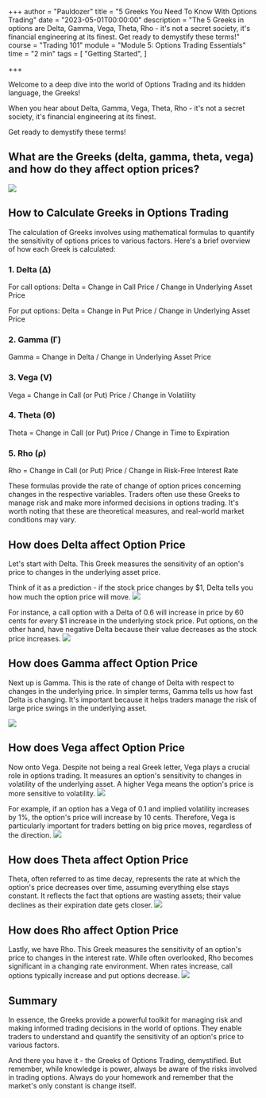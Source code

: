 +++
author = "Pauldozer"
title = "5 Greeks You Need To Know With Options Trading"
date = "2023-05-01T00:00:00"
description = "The 5 Greeks in options are Delta, Gamma, Vega, Theta, Rho - it's not a secret society, it's financial engineering at its finest. Get ready to demystify these terms!"
course = "Trading 101"
module = "Module 5: Options Trading Essentials" 
time = "2 min"
tags = [
    "Getting Started",
]

+++

Welcome to a deep dive into the world of Options Trading and its hidden language, the Greeks! 

When you hear about Delta, Gamma, Vega, Theta, Rho - it's not a secret society, it's financial engineering at its finest. 

Get ready to demystify these terms!

## What are the Greeks (delta, gamma, theta, vega) and how do they affect option prices?

![](images/greeks.png)

## How to Calculate Greeks in Options Trading

The calculation of Greeks involves using mathematical formulas to quantify the sensitivity of options prices to various factors. Here's a brief overview of how each Greek is calculated:

### 1. Delta (Δ)

For call options: Delta = Change in Call Price / Change in Underlying Asset Price

For put options: Delta = Change in Put Price / Change in Underlying Asset Price

### 2. Gamma (Γ)

Gamma = Change in Delta / Change in Underlying Asset Price

### 3. Vega (V)

Vega = Change in Call (or Put) Price / Change in Volatility

### 4. Theta (Θ)

Theta = Change in Call (or Put) Price / Change in Time to Expiration

### 5. Rho (ρ)

Rho = Change in Call (or Put) Price / Change in Risk-Free Interest Rate

These formulas provide the rate of change of option prices concerning changes in the respective variables. Traders often use these Greeks to manage risk and make more informed decisions in options trading. It's worth noting that these are theoretical measures, and real-world market conditions may vary.



##  How does Delta affect Option Price
Let's start with Delta. This Greek measures the sensitivity of an option's price to changes in the underlying asset price. 

Think of it as a prediction - if the stock price changes by $1, Delta tells you how much the option price will move.
![](images/delta.jpeg)

For instance, a call option with a Delta of 0.6 will increase in price by 60 cents for every $1 increase in the underlying stock price. Put options, on the other hand, have negative Delta because their value decreases as the stock price increases.
![](images/deltamath.png)

## How does Gamma affect Option Price

Next up is Gamma. This is the rate of change of Delta with respect to changes in the underlying price. In simpler terms, Gamma tells us how fast Delta is changing. It's important because it helps traders manage the risk of large price swings in the underlying asset.

![](images/gamma.png)

## How does Vega affect Option Price

Now onto Vega. Despite not being a real Greek letter, Vega plays a crucial role in options trading. It measures an option's sensitivity to changes in volatility of the underlying asset. A higher Vega means the option's price is more sensitive to volatility.
![](images/vega.png)

For example, if an option has a Vega of 0.1 and implied volatility increases by 1%, the option's price will increase by 10 cents. Therefore, Vega is particularly important for traders betting on big price moves, regardless of the direction.
![](images/vegamath.png)


## How does Theta affect Option Price

Theta, often referred to as time decay, represents the rate at which the option's price decreases over time, assuming everything else stays constant. It reflects the fact that options are wasting assets; their value declines as their expiration date gets closer.
![](images/theta.jpeg)


## How does Rho affect Option Price

Lastly, we have Rho. This Greek measures the sensitivity of an option's price to changes in the interest rate. While often overlooked, Rho becomes significant in a changing rate environment. When rates increase, call options typically increase and put options decrease.
![](images/rho.jpeg)


## Summary
In essence, the Greeks provide a powerful toolkit for managing risk and making informed trading decisions in the world of options. They enable traders to understand and quantify the sensitivity of an option's price to various factors.

And there you have it - the Greeks of Options Trading, demystified. But remember, while knowledge is power, always be aware of the risks involved in trading options. Always do your homework and remember that the market's only constant is change itself.
